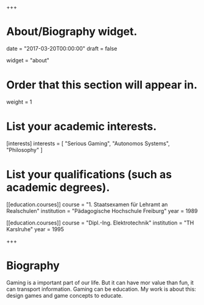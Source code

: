 +++
# About/Biography widget.

date = "2017-03-20T00:00:00"
draft = false

widget = "about"

# Order that this section will appear in.
weight = 1

# List your academic interests.
[interests]
  interests = [
    "Serious Gaming",
    "Autonomos Systems",
    "Philosophy"
  ]

# List your qualifications (such as academic degrees).
[[education.courses]]
  course = "1. Staatsexamen für Lehramt an Realschulen"
  institution = "Pädagogische Hochschule Freiburg"
  year = 1989

[[education.courses]]
  course = "Dipl.-Ing. Elektrotechnik"
  institution = "TH Karslruhe"
  year = 1995

+++

# Biography

Gaming is a important part of our life. But it can have mor value than fun, it can transport information. Gaming can be education.
My work is about this: design games and game concepts to educate. 
